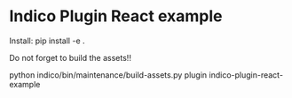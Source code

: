 # Indico Plugin React example

Install: pip install -e .

Do not forget to build the assets!!

python indico/bin/maintenance/build-assets.py plugin indico-plugin-react-example
